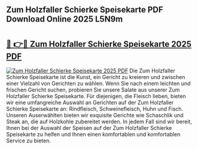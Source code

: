 ## Zum Holzfaller Schierke Speisekarte PDF Download Online 2025 L5N9m

# <h2><a href="http://gccb6o6.nevu.top/?p=Zum+Holzfaller+Schierke+Speisekarte">🔗 👉🔴 Zum Holzfaller Schierke Speisekarte 2025 PDF</a></h2>

[![Zum Holzfaller Schierke Speisekarte 2025 PDF](https://i.imgur.com/dBaPXMq.png)](http://gccb6o6.nevu.top/?p=Zum+Holzfaller+Schierke+Speisekarte)
Die Zum Holzfaller Schierke Speisekarte ist die Kunst, ein Gericht zu kreieren und zwischen einer Vielzahl von Gerichten zu wählen. Wenn Sie nach einem leichten und frischen Gericht suchen, probieren Sie unsere Salate aus unserer Zum Holzfaller Schierke Speisekarte. Für diejenigen, die Fleisch lieben, bieten wir eine umfangreiche Auswahl an Gerichten auf der Zum Holzfaller Schierke Speisekarte an: Rindfleisch, Schweinefleisch, Huhn und Fisch. Unseren Auserwählten bieten wir exquisite Gerichte wie Schaschlik und Steak an, die auf Holzkohle zubereitet werden. In jedem Fall sind wir bereit, Ihnen bei der Auswahl der Speisen auf der Zum Holzfaller Schierke Speisekarte zu helfen und Ihnen einen komfortablen und komfortablen Service zu bieten.
